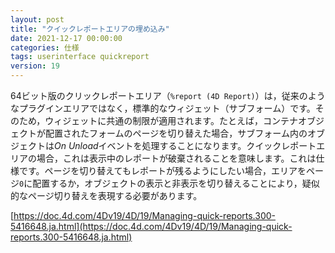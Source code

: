 ```yaml
---
layout: post
title: "クイックレポートエリアの埋め込み"
date: 2021-12-17 00:00:00
categories: 仕様
tags: userinterface quickreport
version: 19
---
```


64ビット版のクリックレポートエリア（`%report (4D Report)`）は，従来のようなプラグインエリアではなく，標準的なウィジェット（サブフォーム）です。そのため，ウィジェットに共通の制限が適用されます。たとえば，コンテナオブジェクトが配置されたフォームのページを切り替えた場合，サブフォーム内のオブジェクトは*On Unload*イベントを処理することになります。クイックレポートエリアの場合，これは表示中のレポートが破棄されることを意味します。これは仕様です。ページを切り替えてもレポートが残るようにしたい場合，エリアをページ`0`に配置するか，オブジェクトの表示と非表示を切り替えることにより，疑似的なページ切り替えを表現する必要があります。

<i class="fa fa-external-link" aria-hidden="true"></i> [https://doc.4d.com/4Dv19/4D/19/Managing-quick-reports.300-5416648.ja.html](https://doc.4d.com/4Dv19/4D/19/Managing-quick-reports.300-5416648.ja.html)
